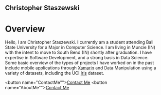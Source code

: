 
## Christopher Staszewski

# Overview
Hello, I am Christopher Staszewski. I currently am a student attending Ball State University for a Major in Computer Science. I am living in Muncie (IN) with the intent to move to South Bend (IN) shortly after graduation. I have expertise in Software Development, and a strong basis in Data Science. Some basic overview of the types of projects I have worked on in the past include mobile applications through [Xamarin](https://dotnet.microsoft.com/apps/xamarin) and Data Manipulation using a variety of datasets, including the UCI [Iris](https://archive.ics.uci.edu/ml/datasets/Iris) dataset.

<button name="ContactMe"">[Contact Me](https://cjstas.github.io/Contact)</button>
<button name="AboutMe"">[Contact Me](https://cjstas.github.io/About)</button>
